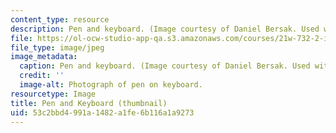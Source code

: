 ```yaml
---
content_type: resource
description: Pen and keyboard. (Image courtesy of Daniel Bersak. Used with permission.)
file: https://ol-ocw-studio-app-qa.s3.amazonaws.com/courses/21w-732-2-intro-to-tech-communication-fall-2002/53c2bbd4991a1482a1fe6b116a1a9273_21w-732-2f02-th.jpg
file_type: image/jpeg
image_metadata:
  caption: Pen and keyboard. (Image courtesy of Daniel Bersak. Used with permission.)
  credit: ''
  image-alt: Photograph of pen on keyboard.
resourcetype: Image
title: Pen and Keyboard (thumbnail)
uid: 53c2bbd4-991a-1482-a1fe-6b116a1a9273
---
```

